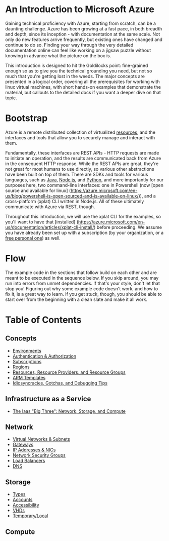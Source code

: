 An Introduction to Microsoft Azure
==================================
Gaining technical proficiency with Azure, starting from scratch, can be a
daunting challenge.  Azure has been growing at a fast pace, in both breadth
and depth, since its inception - with documentation at the same scale.  Not
only do new features arrive frequently, but existing ones have changed and
continue to do so.  Finding your way through the very detailed
documentation online can feel like working on a jigsaw puzzle without knowing
in advance what the picture on the box is.

This introduction is designed to hit the Goldilocks point: fine-grained enough
so as to give you the technical grounding you need, but not so much that you're
getting lost in the weeds.  The major concepts are presented in a logical
order, covering all the prerequisites for working with linux virtual machines,
with short hands-on examples that demonstrate the material, but callouts to
the detailed docs if you want a deeper dive on that topic. 

# Bootstrap
Azure is a remote distributed collection of virtualized 
[resources](concepts/resources.md), and the interfaces and tools that 
allow you to securely manage and interact with them.

Fundamentally, these interfaces are REST APIs - HTTP requests are made to
initiate an operation, and the results are communicated back from Azure in
the consequent HTTP response.  While the REST APIs 
are great, they're not great for most humans to use directly, so various
other abstractions have been built on top of them.  There are SDKs and tools
for various languages, such as
[Java](https://azure.microsoft.com/en-us/develop/java/),
[Node.js](https://azure.microsoft.com/en-us/develop/nodejs/), and
[Python](https://azure.microsoft.com/en-us/develop/python/),
and more importantly for our purposes here, two command-line
interfaces: one in Powershell (now [open source and available for linux]
(https://azure.microsoft.com/en-us/blog/powershell-is-open-sourced-and-is-available-on-linux/)), and a cross-platform (xplat) CLI written in 
Node.js.  All of these ultimately communicate with Azure via REST, though.

Throughout this introduction, we will use the xplat CLI for the examples,
so you'll want to have that [installed]
(https://azure.microsoft.com/en-us/documentation/articles/xplat-cli-install/)
before proceeding.  We assume you have already been set up with a subscription
(by your organization, or a [free personal one](https://azure.microsoft.com/en-us/free/)) as well.

# Flow

The example code in the sections that follow build on each other and are
meant to be executed in the sequence below.  If you skip around, you may
run into errors from unmet dependencies.  If that's your style, don't let
that stop you!  Figuring out why some example code doesn't work, and how
to fix it, is a great way to learn.  If you get stuck, though, you should
be able to start over from the beginning with a clean slate and make it
all work. 

# Table of Contents

## Concepts
* [Environments](concepts/environments.md)
* [Authentication & Authorization](concepts/auth.md)
* [Subscriptions](concepts/subscriptions.md)
* [Regions](concepts/regions.md)
* [Resources, Resource Providers, and Resource Groups](concepts/resources.md)
* [ARM Templates](concepts/templates.md)
* [Idiosyncracies, Gotchas, and Debugging Tips](concepts/debugging.md)

## Infrastructure as a Service
* [The Iaas "Big Three": Network, Storage, and Compute](iaas.md)

## Network
* [Virtual Networks & Subnets](network/vnets.md)
* [Gateways](network/gateways.md)
* [IP Addresses & NICs](network/ips_nics.md)
* [Network Security Groups](network/nsgs.md)
* [Load Balancers](network/lbs.md)
* [DNS](network/dns.md)

## Storage
* [Types](storage/types.md)
* [Accounts](storage/accounts.md)
* [Accessibility](storage/accessibility.md)
* [VHDs](storage/vhds.md)
* [Temporary/Local](storage/local.md)

## Compute


